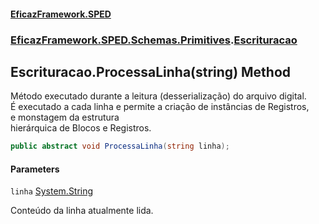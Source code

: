 #### [EficazFramework.SPED](EficazFrameworkSPED.md 'EficazFramework SPED')
### [EficazFramework.SPED.Schemas.Primitives](EficazFramework.SPED.Schemas.Primitives.md 'EficazFramework.SPED.Schemas.Primitives').[Escrituracao](EficazFramework.SPED.Schemas.Primitives/Escrituracao.md 'EficazFramework.SPED.Schemas.Primitives.Escrituracao')

## Escrituracao.ProcessaLinha(string) Method

Método executado durante a leitura (desserialização) do arquivo digital.   
É executado a cada linha e permite a criação de instâncias de Registros,   
e monstagem da estrutura  
hierárquica de Blocos e Registros.

```csharp
public abstract void ProcessaLinha(string linha);
```
#### Parameters

<a name='EficazFramework.SPED.Schemas.Primitives.Escrituracao.ProcessaLinha(string).linha'></a>

`linha` [System.String](https://docs.microsoft.com/en-us/dotnet/api/System.String 'System.String')

Conteúdo da linha atualmente lida.